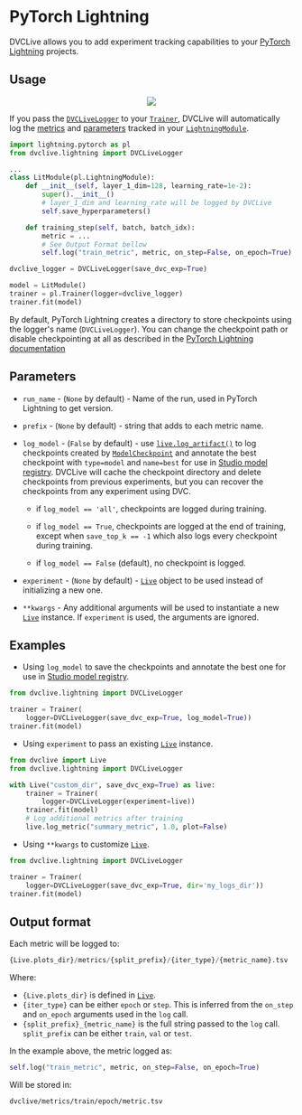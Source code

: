 # PyTorch Lightning

DVCLive allows you to add experiment tracking capabilities to your
[PyTorch Lightning](https://www.pytorchlightning.ai/) projects.

## Usage

<p align='center'>
  <a href="https://colab.research.google.com/github/iterative/dvclive/blob/main/examples/DVCLive-PyTorch-Lightning.ipynb">
    <img src="https://colab.research.google.com/assets/colab-badge.svg" />
  </a>
</p>

If you pass the
[`DVCLiveLogger`](https://github.com/iterative/dvclive/blob/main/src/dvclive/lightning.py)
to your
[`Trainer`](https://lightning.ai/docs/pytorch/stable/common/trainer.html),
DVCLive will automatically log the
[metrics](https://lightning.ai/docs/pytorch/stable/visualize/logging_basic.html#track-metrics)
and
[parameters](https://lightning.ai/docs/pytorch/stable/common/lightning_module.html#save-hyperparameters)
tracked in your
[`LightningModule`](https://pytorch-lightning.readthedocs.io/en/2.0.1/common/lightning_module.html).

```python
import lightning.pytorch as pl
from dvclive.lightning import DVCLiveLogger

...
class LitModule(pl.LightningModule):
    def __init__(self, layer_1_dim=128, learning_rate=1e-2):
        super().__init__()
        # layer_1_dim and learning_rate will be logged by DVCLive
        self.save_hyperparameters()

    def training_step(self, batch, batch_idx):
        metric = ...
        # See Output Format bellow
        self.log("train_metric", metric, on_step=False, on_epoch=True)

dvclive_logger = DVCLiveLogger(save_dvc_exp=True)

model = LitModule()
trainer = pl.Trainer(logger=dvclive_logger)
trainer.fit(model)
```

<admon type="info">

By default, PyTorch Lightning creates a directory to store checkpoints using the
logger's name (`DVCLiveLogger`). You can change the checkpoint path or disable
checkpointing at all as described in the
[PyTorch Lightning documentation](https://lightning.ai/docs/pytorch/stable/common/checkpointing_basic.html#disable-checkpointing)

</admon>

## Parameters

- `run_name` - (`None` by default) - Name of the run, used in PyTorch Lightning
  to get version.

- `prefix` - (`None` by default) - string that adds to each metric name.

- `log_model` - (`False` by default) - use
  [`live.log_artifact()`](/doc/dvclive/live/log_artifact) to log checkpoints
  created by
  [`ModelCheckpoint`](https://lightning.ai/docs/pytorch/stable/api/lightning.pytorch.callbacks.ModelCheckpoint.html)
  and annotate the best checkpoint with `type=model` and `name=best` for use in
  [Studio model registry]. DVCLive will <abbr>cache</abbr> the checkpoint
  directory and delete checkpoints from previous <abbr>experiments</abbr>, but
  you can recover the checkpoints from any experiment using DVC.

  - if `log_model == 'all'`, checkpoints are logged during training.

  - if `log_model == True`, checkpoints are logged at the end of training,
    except when `save_top_k == -1` which also logs every checkpoint during
    training.

  - if `log_model == False` (default), no checkpoint is logged.

- `experiment` - (`None` by default) - [`Live`](/doc/dvclive/live) object to be
  used instead of initializing a new one.

- `**kwargs` - Any additional arguments will be used to instantiate a new
  [`Live`] instance. If `experiment` is used, the arguments are ignored.

## Examples

- Using `log_model` to save the checkpoints and annotate the best one for use in
  [Studio model registry].

```python
from dvclive.lightning import DVCLiveLogger

trainer = Trainer(
    logger=DVCLiveLogger(save_dvc_exp=True, log_model=True))
trainer.fit(model)
```

- Using `experiment` to pass an existing [`Live`] instance.

```python
from dvclive import Live
from dvclive.lightning import DVCLiveLogger

with Live("custom_dir", save_dvc_exp=True) as live:
    trainer = Trainer(
        logger=DVCLiveLogger(experiment=live))
    trainer.fit(model)
    # Log additional metrics after training
    live.log_metric("summary_metric", 1.0, plot=False)
```

- Using `**kwargs` to customize [`Live`].

```python
from dvclive.lightning import DVCLiveLogger

trainer = Trainer(
    logger=DVCLiveLogger(save_dvc_exp=True, dir='my_logs_dir'))
trainer.fit(model)
```

## Output format

Each metric will be logged to:

```py
{Live.plots_dir}/metrics/{split_prefix}/{iter_type}/{metric_name}.tsv
```

Where:

- `{Live.plots_dir}` is defined in [`Live`].
- `{iter_type}` can be either `epoch` or `step`. This is inferred from the
  `on_step` and `on_epoch` arguments used in the `log` call.
- `{split_prefix}_{metric_name}` is the full string passed to the `log` call.
  `split_prefix` can be either `train`, `val` or `test`.

In the example above, the metric logged as:

```py
self.log("train_metric", metric, on_step=False, on_epoch=True)
```

Will be stored in:

```
dvclive/metrics/train/epoch/metric.tsv
```

[`live`]: /doc/dvclive/live
[studio model registry]:
  /doc/studio/user-guide/model-registry/what-is-a-model-registry
